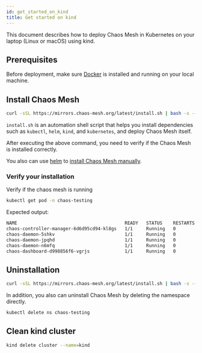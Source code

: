```yaml
---
id: get_started_on_kind
title: Get started on kind
---
```


This document describes how to deploy Chaos Mesh in Kubernetes on your laptop (Linux or macOS) using kind.

## Prerequisites

Before deployment, make sure [Docker](https://docs.docker.com/install/) is installed and running on your local machine.

## Install Chaos Mesh

```bash
curl -sSL https://mirrors.chaos-mesh.org/latest/install.sh | bash -s -- --local kind
```

`install.sh` is an automation shell script that helps you install dependencies such as `kubectl`, `helm`, `kind`, and `kubernetes`, and deploy Chaos Mesh itself.

After executing the above command, you need to verify if the Chaos Mesh is installed correctly.

You also can use [helm](https://helm.sh/) to [install Chaos Mesh manually](installation.md#install-by-helm).

### Verify your installation

Verify if the chaos mesh is running

```bash
kubectl get pod -n chaos-testing
```

Expected output:

```bash
NAME                                        READY   STATUS    RESTARTS   AGE
chaos-controller-manager-6d6d95cd94-kl8gs   1/1     Running   0          3m40s
chaos-daemon-5shkv                          1/1     Running   0          3m40s
chaos-daemon-jpqhd                          1/1     Running   0          3m40s
chaos-daemon-n6mfq                          1/1     Running   0          3m40s
chaos-dashboard-d998856f6-vgrjs             1/1     Running   0          3m40s
```

## Uninstallation

```bash
curl -sSL https://mirrors.chaos-mesh.org/latest/install.sh | bash -s -- --template | kubectl delete -f -
```

In addition, you also can uninstall Chaos Mesh by deleting the namespace directly.

```bash
kubectl delete ns chaos-testing
```

## Clean kind cluster

```bash
kind delete cluster --name=kind
```

